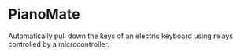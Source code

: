 # PianoMate
Automatically pull down the keys of an electric keyboard using relays controlled by a microcontroller.
